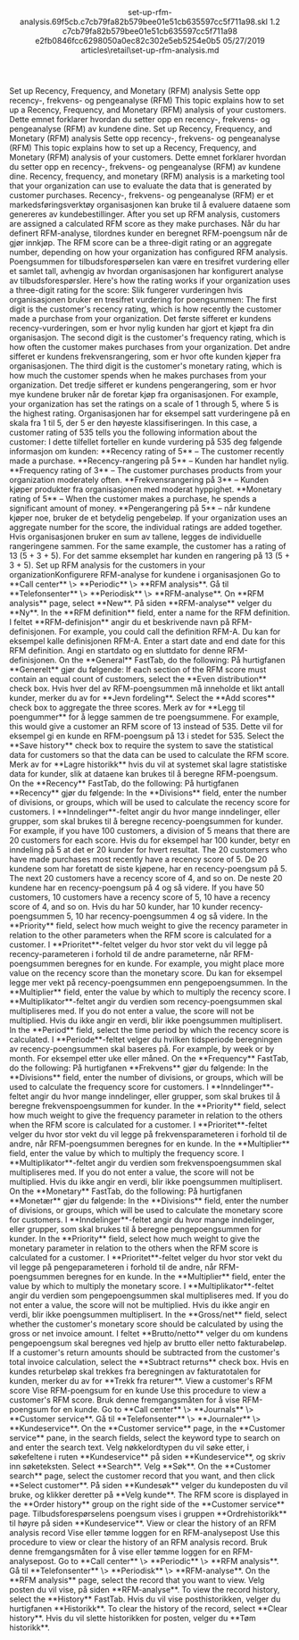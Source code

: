<?xml version="1.0" encoding="UTF-8"?>
<xliff xmlns:logoport="urn:logoport:xliffeditor:xliff-extras:1.0" xmlns:xsi="http://www.w3.org/2001/XMLSchema-instance" xmlns="urn:oasis:names:tc:xliff:document:1.2" xmlns:xliffext="urn:microsoft:content:schema:xliffextensions" version="1.2" xsi:schemaLocation="urn:oasis:names:tc:xliff:document:1.2 xliff-core-1.2-transitional.xsd">
  <file datatype="xml" source-language="en-US" original="set-up-rfm-analysis.md" target-language="nb-NO">
    <header>
      <tool tool-company="Microsoft" tool-version="1.0-7889195" tool-name="mdxliff" tool-id="mdxliff"/>
      <xliffext:skl_file_name>set-up-rfm-analysis.69f5cb.c7cb79fa82b579bee01e51cb635597cc5f711a98.skl</xliffext:skl_file_name>
      <xliffext:version>1.2</xliffext:version>
      <xliffext:ms.openlocfilehash>c7cb79fa82b579bee01e51cb635597cc5f711a98</xliffext:ms.openlocfilehash>
      <xliffext:ms.sourcegitcommit>e2fb0846fcc6298050a0ec82c302e5eb5254e0b5</xliffext:ms.sourcegitcommit>
      <xliffext:ms.lasthandoff>05/27/2019</xliffext:ms.lasthandoff>
      <xliffext:ms.openlocfilepath>articles\retail\set-up-rfm-analysis.md</xliffext:ms.openlocfilepath>
    </header>
    <body>
      <group extype="content" id="content">
        <trans-unit xml:space="preserve" translate="yes" id="101" restype="x-metadata">
          <source>Set up Recency, Frequency, and Monetary (RFM) analysis</source>
        <target logoport:matchpercent="101" state="translated" state-qualifier="leveraged-tm">Sette opp recency-, frekvens- og pengeanalyse (RFM)</target></trans-unit>
        <trans-unit xml:space="preserve" translate="yes" id="102" restype="x-metadata">
          <source>This topic explains how to set up a Recency, Frequency, and Monetary (RFM) analysis of your customers.</source>
        <target logoport:matchpercent="101" state="translated" state-qualifier="leveraged-tm">Dette emnet forklarer hvordan du setter opp en recency-, frekvens- og pengeanalyse (RFM) av kundene dine.</target></trans-unit>
        <trans-unit xml:space="preserve" translate="yes" id="103">
          <source>Set up Recency, Frequency, and Monetary (RFM) analysis</source>
        <target logoport:matchpercent="101" state="translated" state-qualifier="leveraged-tm">Sette opp recency-, frekvens- og pengeanalyse (RFM)</target></trans-unit>
        <trans-unit xml:space="preserve" translate="yes" id="104">
          <source>This topic explains how to set up a Recency, Frequency, and Monetary (RFM) analysis of your customers.</source>
        <target logoport:matchpercent="101" state="translated" state-qualifier="leveraged-tm">Dette emnet forklarer hvordan du setter opp en recency-, frekvens- og pengeanalyse (RFM) av kundene dine.</target></trans-unit>
        <trans-unit xml:space="preserve" translate="yes" id="105">
          <source>Recency, frequency, and monetary (RFM) analysis is a marketing tool that your organization can use to evaluate the data that is generated by customer purchases.</source>
        <target logoport:matchpercent="101" state="translated" state-qualifier="leveraged-tm">Recency-, frekvens- og pengeanalyse (RFM) er et markedsføringsverktøy organisasjonen kan bruke til å evaluere dataene som genereres av kundebestillinger.</target></trans-unit>
        <trans-unit xml:space="preserve" translate="yes" id="106">
          <source>After you set up RFM analysis, customers are assigned a calculated RFM score as they make purchases.</source>
        <target logoport:matchpercent="101" state="translated" state-qualifier="leveraged-tm">Når du har definert RFM-analyse, tilordnes kunder en beregnet RFM-poengsum når de gjør innkjøp.</target></trans-unit>
        <trans-unit xml:space="preserve" translate="yes" id="107">
          <source>The RFM score can be a three-digit rating or an aggregate number, depending on how your organization has configured RFM analysis.</source>
        <target logoport:matchpercent="101" state="translated" state-qualifier="leveraged-tm">Poengsummen for tilbudsforespørselen kan være en tresifret vurdering eller et samlet tall, avhengig av hvordan organisasjonen har konfigurert analyse av tilbudsforespørsler.</target></trans-unit>
        <trans-unit xml:space="preserve" translate="yes" id="108">
          <source>Here's how the rating works if your organization uses a three-digit rating for the score:</source>
        <target logoport:matchpercent="101" state="translated" state-qualifier="leveraged-tm">Slik fungerer vurderingen hvis organisasjonen bruker en tresifret vurdering for poengsummen:</target></trans-unit>
        <trans-unit xml:space="preserve" translate="yes" id="109">
          <source>The first digit is the customer's recency rating, which is how recently the customer made a purchase from your organization.</source>
        <target logoport:matchpercent="101" state="translated" state-qualifier="leveraged-tm">Det første sifferet er kundens recency-vurderingen, som er hvor nylig kunden har gjort et kjøpt fra din organisasjon.</target></trans-unit>
        <trans-unit xml:space="preserve" translate="yes" id="110">
          <source>The second digit is the customer's frequency rating, which is how often the customer makes purchases from your organization.</source>
        <target logoport:matchpercent="101" state="translated" state-qualifier="leveraged-tm">Det andre sifferet er kundens frekvensrangering, som er hvor ofte kunden kjøper fra organisasjonen.</target></trans-unit>
        <trans-unit xml:space="preserve" translate="yes" id="111">
          <source>The third digit is the customer's monetary rating, which is how much the customer spends when he makes purchases from your organization.</source>
        <target logoport:matchpercent="101" state="translated" state-qualifier="leveraged-tm">Det tredje sifferet er kundens pengerangering, som er hvor mye kundene bruker når de foretar kjøp fra organisasjonen.</target></trans-unit>
        <trans-unit xml:space="preserve" translate="yes" id="112">
          <source>For example, your organization has set the ratings on a scale of 1 through 5, where 5 is the highest rating.</source>
        <target logoport:matchpercent="101" state="translated" state-qualifier="leveraged-tm">Organisasjonen har for eksempel satt vurderingene på en skala fra 1 til 5, der 5 er den høyeste klassifiseringen.</target></trans-unit>
        <trans-unit xml:space="preserve" translate="yes" id="113">
          <source>In this case, a customer rating of 535 tells you the following information about the customer:</source>
        <target logoport:matchpercent="101" state="translated" state-qualifier="leveraged-tm">I dette tilfellet forteller en kunde vurdering på 535 deg følgende informasjon om kunden:</target></trans-unit>
        <trans-unit xml:space="preserve" translate="yes" id="114">
          <source><bpt id="p1">**</bpt>Recency rating of 5<ept id="p1">**</ept> – The customer recently made a purchase.</source>
        <target logoport:matchpercent="101" state="translated" state-qualifier="leveraged-tm"><bpt id="p1">**</bpt>Recency-rangering på 5<ept id="p1">**</ept> – Kunden har handlet nylig.</target></trans-unit>
        <trans-unit xml:space="preserve" translate="yes" id="115">
          <source><bpt id="p1">**</bpt>Frequency rating of 3<ept id="p1">**</ept> – The customer purchases products from your organization moderately often.</source>
        <target logoport:matchpercent="101" state="translated" state-qualifier="leveraged-tm"><bpt id="p1">**</bpt>Frekvensrangering på 3<ept id="p1">**</ept> – Kunden kjøper produkter fra organisasjonen med moderat hyppighet.</target></trans-unit>
        <trans-unit xml:space="preserve" translate="yes" id="116">
          <source><bpt id="p1">**</bpt>Monetary rating of 5<ept id="p1">**</ept> – When the customer makes a purchase, he spends a significant amount of money.</source>
        <target logoport:matchpercent="101" state="translated" state-qualifier="leveraged-tm"><bpt id="p1">**</bpt>Pengerangering på 5<ept id="p1">**</ept> – når kundene kjøper noe, bruker de et betydelig pengebeløp.</target></trans-unit>
        <trans-unit xml:space="preserve" translate="yes" id="117">
          <source>If your organization uses an aggregate number for the score, the individual ratings are added together.</source>
        <target logoport:matchpercent="101" state="translated" state-qualifier="leveraged-tm">Hvis organisasjonen bruker en sum av tallene, legges de individuelle rangeringene sammen.</target></trans-unit>
        <trans-unit xml:space="preserve" translate="yes" id="118">
          <source>For the same example, the customer has a rating of 13 (5 + 3 + 5).</source>
        <target logoport:matchpercent="100" state="translated" state-qualifier="leveraged-tm">For det samme eksemplet har kunden en rangering på 13 (5 + 3 + 5).</target></trans-unit>
        <trans-unit xml:space="preserve" translate="yes" id="119">
          <source>Set up RFM analysis for the customers in your organization</source><target logoport:matchpercent="94" state="translated" state-qualifier="fuzzy-match">Konfigurere RFM-analyse for kundene i organisasjonen</target>
        </trans-unit>
        <trans-unit xml:space="preserve" translate="yes" id="120">
          <source>Go to <bpt id="p1">**</bpt>Call center<ept id="p1">**</ept> <ph id="ph1">\&gt;</ph> <bpt id="p2">**</bpt>Periodic<ept id="p2">**</ept> <ph id="ph2">\&gt;</ph> <bpt id="p3">**</bpt>RFM analysis<ept id="p3">**</ept>.</source>
        <target logoport:matchpercent="100" state="translated" state-qualifier="leveraged-tm">Gå til <bpt id="p1">**</bpt>Telefonsenter<ept id="p1">**</ept> <ph id="ph1">\&gt;</ph> <bpt id="p2">**</bpt>Periodisk<ept id="p2">**</ept> <ph id="ph2">\&gt;</ph> <bpt id="p3">**</bpt>RFM-analyse<ept id="p3">**</ept>.</target></trans-unit>
        <trans-unit xml:space="preserve" translate="yes" id="121">
          <source>On <bpt id="p1">**</bpt>RFM analysis<ept id="p1">**</ept> page, select <bpt id="p2">**</bpt>New<ept id="p2">**</ept>.</source>
        <target logoport:matchpercent="101" state="translated" state-qualifier="leveraged-tm">På siden <bpt id="p1">**</bpt>RFM-analyse<ept id="p1">**</ept> velger du <bpt id="p2">**</bpt>Ny<ept id="p2">**</ept>.</target></trans-unit>
        <trans-unit xml:space="preserve" translate="yes" id="122">
          <source>In the <bpt id="p1">**</bpt>RFM definition<ept id="p1">**</ept> field, enter a name for the RFM definition.</source>
        <target logoport:matchpercent="101" state="translated" state-qualifier="leveraged-tm">I feltet <bpt id="p1">**</bpt>RFM-definisjon<ept id="p1">**</ept> angir du et beskrivende navn på RFM-definisjonen.</target></trans-unit>
        <trans-unit xml:space="preserve" translate="yes" id="123">
          <source>For example, you could call the definition RFM-A.</source>
        <target logoport:matchpercent="101" state="translated" state-qualifier="leveraged-tm">Du kan for eksempel kalle definisjonen RFM-A.</target></trans-unit>
        <trans-unit xml:space="preserve" translate="yes" id="124">
          <source>Enter a start date and end date for this RFM definition.</source>
        <target logoport:matchpercent="101" state="translated" state-qualifier="leveraged-tm">Angi en startdato og en sluttdato for denne RFM-definisjonen.</target></trans-unit>
        <trans-unit xml:space="preserve" translate="yes" id="125">
          <source>On the <bpt id="p1">**</bpt>General<ept id="p1">**</ept> FastTab, do the following:</source>
        <target logoport:matchpercent="101" state="translated" state-qualifier="leveraged-tm">På hurtigfanen <bpt id="p1">**</bpt>Generelt<ept id="p1">**</ept> gjør du følgende:</target></trans-unit>
        <trans-unit xml:space="preserve" translate="yes" id="126">
          <source>If each section of the RFM score must contain an equal count of customers, select the <bpt id="p1">**</bpt>Even distribution<ept id="p1">**</ept> check box.</source>
        <target logoport:matchpercent="101" state="translated" state-qualifier="leveraged-tm">Hvis hver del av RFM-poengsummen må inneholde et likt antall kunder, merker du av for <bpt id="p1">**</bpt>Jevn fordeling<ept id="p1">**</ept>.</target></trans-unit>
        <trans-unit xml:space="preserve" translate="yes" id="127">
          <source>Select the <bpt id="p1">**</bpt>Add scores<ept id="p1">**</ept> check box to aggregate the three scores.</source>
        <target logoport:matchpercent="101" state="translated" state-qualifier="leveraged-tm">Merk av for <bpt id="p1">**</bpt>Legg til poengummer<ept id="p1">**</ept> for å legge sammen de tre poengsummene.</target></trans-unit>
        <trans-unit xml:space="preserve" translate="yes" id="128">
          <source>For example, this would give a customer an RFM score of 13 instead of 535.</source>
        <target logoport:matchpercent="101" state="translated" state-qualifier="leveraged-tm">Dette vil for eksempel gi en kunde en RFM-poengsum på 13 i stedet for 535.</target></trans-unit>
        <trans-unit xml:space="preserve" translate="yes" id="129">
          <source>Select the <bpt id="p1">**</bpt>Save history<ept id="p1">**</ept> check box to require the system to save the statistical data for customers so that the data can be used to calculate the RFM score.</source>
        <target logoport:matchpercent="101" state="translated" state-qualifier="leveraged-tm">Merk av for <bpt id="p1">**</bpt>Lagre historikk<ept id="p1">**</ept> hvis du vil at systemet skal lagre statistiske data for kunder, slik at dataene kan brukes til å beregne RFM-poengsum.</target></trans-unit>
        <trans-unit xml:space="preserve" translate="yes" id="130">
          <source>On the <bpt id="p1">**</bpt>Recency<ept id="p1">**</ept> FastTab, do the following:</source>
        <target logoport:matchpercent="101" state="translated" state-qualifier="leveraged-tm">På hurtigfanen <bpt id="p1">**</bpt>Recency<ept id="p1">**</ept> gjør du følgende:</target></trans-unit>
        <trans-unit xml:space="preserve" translate="yes" id="131">
          <source>In the <bpt id="p1">**</bpt>Divisions<ept id="p1">**</ept> field, enter the number of divisions, or groups, which will be used to calculate the recency score for customers.</source>
        <target logoport:matchpercent="101" state="translated" state-qualifier="leveraged-tm">I <bpt id="p1">**</bpt>Inndelinger<ept id="p1">**</ept>-feltet angir du hvor mange inndelinger, eller grupper, som skal brukes til å beregne recency-poengsummen for kunder.</target></trans-unit>
        <trans-unit xml:space="preserve" translate="yes" id="132">
          <source>For example, if you have 100 customers, a division of 5 means that there are 20 customers for each score.</source>
        <target logoport:matchpercent="101" state="translated" state-qualifier="leveraged-tm">Hvis du for eksempel har 100 kunder, betyr en inndeling på 5 at det er 20 kunder for hvert resultat.</target></trans-unit>
        <trans-unit xml:space="preserve" translate="yes" id="133">
          <source>The 20 customers who have made purchases most recently have a recency score of 5.</source>
        <target logoport:matchpercent="101" state="translated" state-qualifier="leveraged-tm">De 20 kundene som har foretatt de siste kjøpene, har en recency-poengsum på 5.</target></trans-unit>
        <trans-unit xml:space="preserve" translate="yes" id="134">
          <source>The next 20 customers have a recency score of 4, and so on.</source>
        <target logoport:matchpercent="101" state="translated" state-qualifier="leveraged-tm">De neste 20 kundene har en recency-poengsum på 4 og så videre.</target></trans-unit>
        <trans-unit xml:space="preserve" translate="yes" id="135">
          <source>If you have 50 customers, 10 customers have a recency score of 5, 10 have a recency score of 4, and so on.</source>
        <target logoport:matchpercent="101" state="translated" state-qualifier="leveraged-tm">Hvis du har 50 kunder, har 10 kunder recency-poengsummen 5, 10 har recency-poengsummen 4 og så videre.</target></trans-unit>
        <trans-unit xml:space="preserve" translate="yes" id="136">
          <source>In the <bpt id="p1">**</bpt>Priority<ept id="p1">**</ept> field, select how much weight to give the recency parameter in relation to the other parameters when the RFM score is calculated for a customer.</source>
        <target logoport:matchpercent="101" state="translated" state-qualifier="leveraged-tm">I <bpt id="p1">**</bpt>Prioritet<ept id="p1">**</ept>-feltet velger du hvor stor vekt du vil legge på recency-parameteren i forhold til de andre parameterne, når RFM-poengsummen beregnes for en kunde.</target></trans-unit>
        <trans-unit xml:space="preserve" translate="yes" id="137">
          <source>For example, you might place more value on the recency score than the monetary score.</source>
        <target logoport:matchpercent="101" state="translated" state-qualifier="leveraged-tm">Du kan for eksempel legge mer vekt på recency-poengsummen enn pengepoengsummen.</target></trans-unit>
        <trans-unit xml:space="preserve" translate="yes" id="138">
          <source>In the <bpt id="p1">**</bpt>Multiplier<ept id="p1">**</ept> field, enter the value by which to multiply the recency score.</source>
        <target logoport:matchpercent="101" state="translated" state-qualifier="leveraged-tm">I <bpt id="p1">**</bpt>Multiplikator<ept id="p1">**</ept>-feltet angir du verdien som recency-poengsummen skal multipliseres med.</target></trans-unit>
        <trans-unit xml:space="preserve" translate="yes" id="139">
          <source>If you do not enter a value, the score will not be multiplied.</source>
        <target logoport:matchpercent="101" state="translated" state-qualifier="leveraged-tm">Hvis du ikke angir en verdi, blir ikke poengsummen multiplisert.</target></trans-unit>
        <trans-unit xml:space="preserve" translate="yes" id="140">
          <source>In the <bpt id="p1">**</bpt>Period<ept id="p1">**</ept> field, select the time period by which the recency score is calculated.</source>
        <target logoport:matchpercent="101" state="translated" state-qualifier="leveraged-tm">I <bpt id="p1">**</bpt>Periode<ept id="p1">**</ept>-feltet velger du hvilken tidsperiode beregningen av recency-poengsummen skal baseres på.</target></trans-unit>
        <trans-unit xml:space="preserve" translate="yes" id="141">
          <source>For example, by week or by month.</source>
        <target logoport:matchpercent="101" state="translated" state-qualifier="leveraged-tm">For eksempel etter uke eller måned.</target></trans-unit>
        <trans-unit xml:space="preserve" translate="yes" id="142">
          <source>On the <bpt id="p1">**</bpt>Frequency<ept id="p1">**</ept> FastTab, do the following:</source>
        <target logoport:matchpercent="101" state="translated" state-qualifier="leveraged-tm">På hurtigfanen <bpt id="p1">**</bpt>Frekvens<ept id="p1">**</ept> gjør du følgende:</target></trans-unit>
        <trans-unit xml:space="preserve" translate="yes" id="143">
          <source>In the <bpt id="p1">**</bpt>Divisions<ept id="p1">**</ept> field, enter the number of divisions, or groups, which will be used to calculate the frequency score for customers.</source>
        <target logoport:matchpercent="101" state="translated" state-qualifier="leveraged-tm">I <bpt id="p1">**</bpt>Inndelinger<ept id="p1">**</ept>-feltet angir du hvor mange inndelinger, eller grupper, som skal brukes til å beregne frekvenspoengsummen for kunder.</target></trans-unit>
        <trans-unit xml:space="preserve" translate="yes" id="144">
          <source>In the <bpt id="p1">**</bpt>Priority<ept id="p1">**</ept> field, select how much weight to give the frequency parameter in relation to the others when the RFM score is calculated for a customer.</source>
        <target logoport:matchpercent="101" state="translated" state-qualifier="leveraged-tm">I <bpt id="p1">**</bpt>Prioritet<ept id="p1">**</ept>-feltet velger du hvor stor vekt du vil legge på frekvensparameteren i forhold til de andre, når RFM-poengsummen beregnes for en kunde.</target></trans-unit>
        <trans-unit xml:space="preserve" translate="yes" id="145">
          <source>In the <bpt id="p1">**</bpt>Multiplier<ept id="p1">**</ept> field, enter the value by which to multiply the frequency score.</source>
        <target logoport:matchpercent="101" state="translated" state-qualifier="leveraged-tm">I <bpt id="p1">**</bpt>Multiplikator<ept id="p1">**</ept>-feltet angir du verdien som frekvenspoengsummen skal multipliseres med.</target></trans-unit>
        <trans-unit xml:space="preserve" translate="yes" id="146">
          <source>If you do not enter a value, the score will not be multiplied.</source>
        <target logoport:matchpercent="101" state="translated" state-qualifier="leveraged-tm">Hvis du ikke angir en verdi, blir ikke poengsummen multiplisert.</target></trans-unit>
        <trans-unit xml:space="preserve" translate="yes" id="147">
          <source>On the <bpt id="p1">**</bpt>Monetary<ept id="p1">**</ept> FastTab, do the following:</source>
        <target logoport:matchpercent="101" state="translated" state-qualifier="leveraged-tm">På hurtigfanen <bpt id="p1">**</bpt>Monetær<ept id="p1">**</ept> gjør du følgende:</target></trans-unit>
        <trans-unit xml:space="preserve" translate="yes" id="148">
          <source>In the <bpt id="p1">**</bpt>Divisions<ept id="p1">**</ept> field, enter the number of divisions, or groups, which will be used to calculate the monetary score for customers.</source>
        <target logoport:matchpercent="101" state="translated" state-qualifier="leveraged-tm">I <bpt id="p1">**</bpt>Inndelinger<ept id="p1">**</ept>-feltet angir du hvor mange inndelinger, eller grupper, som skal brukes til å beregne pengepoengsummen for kunder.</target></trans-unit>
        <trans-unit xml:space="preserve" translate="yes" id="149">
          <source>In the <bpt id="p1">**</bpt>Priority<ept id="p1">**</ept> field, select how much weight to give the monetary parameter in relation to the others when the RFM score is calculated for a customer.</source>
        <target logoport:matchpercent="101" state="translated" state-qualifier="leveraged-tm">I <bpt id="p1">**</bpt>Prioritet<ept id="p1">**</ept>-feltet velger du hvor stor vekt du vil legge på pengeparameteren i forhold til de andre, når RFM-poengsummen beregnes for en kunde.</target></trans-unit>
        <trans-unit xml:space="preserve" translate="yes" id="150">
          <source>In the <bpt id="p1">**</bpt>Multiplier<ept id="p1">**</ept> field, enter the value by which to multiply the monetary score.</source>
        <target logoport:matchpercent="101" state="translated" state-qualifier="leveraged-tm">I <bpt id="p1">**</bpt>Multiplikator<ept id="p1">**</ept>-feltet angir du verdien som pengepoengsummen skal multipliseres med.</target></trans-unit>
        <trans-unit xml:space="preserve" translate="yes" id="151">
          <source>If you do not enter a value, the score will not be multiplied.</source>
        <target logoport:matchpercent="101" state="translated" state-qualifier="leveraged-tm">Hvis du ikke angir en verdi, blir ikke poengsummen multiplisert.</target></trans-unit>
        <trans-unit xml:space="preserve" translate="yes" id="152">
          <source>In the <bpt id="p1">**</bpt>Gross/net<ept id="p1">**</ept> field, select whether the customer's monetary score should be calculated by using the gross or net invoice amount.</source>
        <target logoport:matchpercent="101" state="translated" state-qualifier="leveraged-tm">I feltet <bpt id="p1">**</bpt>Brutto/netto<ept id="p1">**</ept> velger du om kundens pengepoengsum skal beregnes ved hjelp av brutto eller netto fakturabeløp.</target></trans-unit>
        <trans-unit xml:space="preserve" translate="yes" id="153">
          <source>If a customer's return amounts should be subtracted from the customer's total invoice calculation, select the <bpt id="p1">**</bpt>Subtract returns<ept id="p1">**</ept> check box.</source>
        <target logoport:matchpercent="101" state="translated" state-qualifier="leveraged-tm">Hvis en kundes returbeløp skal trekkes fra beregningen av fakturatotalen for kunden, merker du av for <bpt id="p1">**</bpt>Trekk fra returer<ept id="p1">**</ept>.</target></trans-unit>
        <trans-unit xml:space="preserve" translate="yes" id="154">
          <source>View a customer's RFM score</source>
        <target logoport:matchpercent="101" state="translated" state-qualifier="leveraged-tm">Vise RFM-poengsum for en kunde</target></trans-unit>
        <trans-unit xml:space="preserve" translate="yes" id="155">
          <source>Use this procedure to view a customer's RFM score.</source>
        <target logoport:matchpercent="101" state="translated" state-qualifier="leveraged-tm">Bruk denne fremgangsmåten for å vise RFM-poengsum for en kunde.</target></trans-unit>
        <trans-unit xml:space="preserve" translate="yes" id="156">
          <source>Go to <bpt id="p1">**</bpt>Call center<ept id="p1">**</ept> <ph id="ph1">\&gt;</ph> <bpt id="p2">**</bpt>Journals<ept id="p2">**</ept> <ph id="ph2">\&gt;</ph> <bpt id="p3">**</bpt>Customer service<ept id="p3">**</ept>.</source>
        <target logoport:matchpercent="101" state="translated" state-qualifier="leveraged-tm">Gå til <bpt id="p1">**</bpt>Telefonsenter<ept id="p1">**</ept> <ph id="ph1">\&gt;</ph> <bpt id="p2">**</bpt>Journaler<ept id="p2">**</ept> <ph id="ph2">\&gt;</ph> <bpt id="p3">**</bpt>Kundeservice<ept id="p3">**</ept>.</target></trans-unit>
        <trans-unit xml:space="preserve" translate="yes" id="157">
          <source>On the <bpt id="p1">**</bpt>Customer service<ept id="p1">**</ept> page, in the <bpt id="p2">**</bpt>Customer service<ept id="p2">**</ept> pane, in the search fields, select the keyword type to search on and enter the search text.</source>
        <target logoport:matchpercent="101" state="translated" state-qualifier="leveraged-tm">Velg nøkkelordtypen du vil søke etter, i søkefeltene i ruten <bpt id="p2">**</bpt>Kundeservice<ept id="p2">**</ept> på siden <bpt id="p1">**</bpt>Kundeservice<ept id="p1">**</ept>, og skriv inn søketeksten.</target></trans-unit>
        <trans-unit xml:space="preserve" translate="yes" id="158">
          <source>Select <bpt id="p1">**</bpt>Search<ept id="p1">**</ept>.</source>
        <target logoport:matchpercent="101" state="translated" state-qualifier="leveraged-tm">Velg <bpt id="p1">**</bpt>Søk<ept id="p1">**</ept>.</target></trans-unit>
        <trans-unit xml:space="preserve" translate="yes" id="159">
          <source>On the <bpt id="p1">**</bpt>Customer search<ept id="p1">**</ept> page, select the customer record that you want, and then click <bpt id="p2">**</bpt>Select customer<ept id="p2">**</ept>.</source>
        <target logoport:matchpercent="101" state="translated" state-qualifier="leveraged-tm">På siden <bpt id="p1">**</bpt>Kundesøk<ept id="p1">**</ept> velger du kundeposten du vil bruke, og klikker deretter på <bpt id="p2">**</bpt>Velg kunde<ept id="p2">**</ept>.</target></trans-unit>
        <trans-unit xml:space="preserve" translate="yes" id="160">
          <source>The RFM score is displayed in the <bpt id="p1">**</bpt>Order history<ept id="p1">**</ept> group on the right side of the <bpt id="p2">**</bpt>Customer service<ept id="p2">**</ept> page.</source>
        <target logoport:matchpercent="101" state="translated" state-qualifier="leveraged-tm">Tilbudsforespørselens poengsum vises i gruppen <bpt id="p1">**</bpt>Ordrehistorikk<ept id="p1">**</ept> til høyre på siden <bpt id="p2">**</bpt>Kundeservice<ept id="p2">**</ept>.</target></trans-unit>
        <trans-unit xml:space="preserve" translate="yes" id="161">
          <source>View or clear the history of an RFM analysis record</source>
        <target logoport:matchpercent="101" state="translated" state-qualifier="leveraged-tm">Vise eller tømme loggen for en RFM-analysepost</target></trans-unit>
        <trans-unit xml:space="preserve" translate="yes" id="162">
          <source>Use this procedure to view or clear the history of an RFM analysis record.</source>
        <target logoport:matchpercent="101" state="translated" state-qualifier="leveraged-tm">Bruk denne fremgangsmåten for å vise eller tømme loggen for en RFM-analysepost.</target></trans-unit>
        <trans-unit xml:space="preserve" translate="yes" id="163">
          <source>Go to <bpt id="p1">**</bpt>Call center<ept id="p1">**</ept> <ph id="ph1">\&gt;</ph> <bpt id="p2">**</bpt>Periodic<ept id="p2">**</ept> <ph id="ph2">\&gt;</ph> <bpt id="p3">**</bpt>RFM analysis<ept id="p3">**</ept>.</source>
        <target logoport:matchpercent="101" state="translated" state-qualifier="leveraged-tm">Gå til <bpt id="p1">**</bpt>Telefonsenter<ept id="p1">**</ept> <ph id="ph1">\&gt;</ph> <bpt id="p2">**</bpt>Periodisk<ept id="p2">**</ept> <ph id="ph2">\&gt;</ph> <bpt id="p3">**</bpt>RFM-analyse<ept id="p3">**</ept>.</target></trans-unit>
        <trans-unit xml:space="preserve" translate="yes" id="164">
          <source>On the <bpt id="p1">**</bpt>RFM analysis<ept id="p1">**</ept> page, select the record that you want to view.</source>
        <target logoport:matchpercent="101" state="translated" state-qualifier="leveraged-tm">Velg posten du vil vise, på siden <bpt id="p1">**</bpt>RFM-analyse<ept id="p1">**</ept>.</target></trans-unit>
        <trans-unit xml:space="preserve" translate="yes" id="165">
          <source>To view the record history, select the <bpt id="p1">**</bpt>History<ept id="p1">**</ept> FastTab.</source>
        <target logoport:matchpercent="101" state="translated" state-qualifier="leveraged-tm">Hvis du vil vise posthistorikken, velger du hurtigfanen <bpt id="p1">**</bpt>Historikk<ept id="p1">**</ept>.</target></trans-unit>
        <trans-unit xml:space="preserve" translate="yes" id="166">
          <source>To clear the history of the record, select <bpt id="p1">**</bpt>Clear history<ept id="p1">**</ept>.</source>
        <target logoport:matchpercent="101" state="translated" state-qualifier="leveraged-tm">Hvis du vil slette historikken for posten, velger du <bpt id="p1">**</bpt>Tøm historikk<ept id="p1">**</ept>.</target></trans-unit>
      </group>
    </body>
  </file>
</xliff>